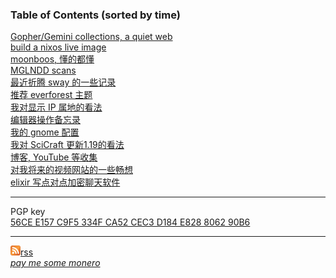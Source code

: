 <script src="https://fastly.jsdelivr.net/gh/stevenjoezhang/live2d-widget@latest/autoload.js"></script>
<link rel="stylesheet" href="https://fastly.jsdelivr.net/npm/@fortawesome/fontawesome-free@6/css/all.min.css">


### Table of Contents (sorted by time)
[Gopher/Gemini collections, a quiet web](gopher_collections.gmi.txt)<br>
[build a nixos live image](nixos)<br>
[moonboos, 懂的都懂](moonboos)<br>
[MGLNDD scans](weird_mglndd)<br>
[最近折腾 sway 的一些记录](wayland)<br>
[推荐 everforest 主题](recommend_everforest_theme)<br>
[我对显示 IP 属地的看法](about_showing_ip)<br>
[编辑器操作备忘录](cheatsheet)<br>
[我的 gnome 配置](my_gnome_config)<br>
[我对 SciCraft 更新1.19的看法](scicraft_update)<br>
[博客, YouTube 等收集](internet_collections)<br>
[对我将来的视频网站的一些畅想](plan_for_my_video_site)<br>
[elixir 写点对点加密聊天软件](p2p_chat)<br>

---

PGP key<br>
[56CE E157 C9F5 334F CA52  CEC3 D184 E828 8062 90B6](pgpkey.txt)

---

![](images/rss.png)[rss](rss.xml)<br>
*[pay me some monero](xmr.txt)*<br>
